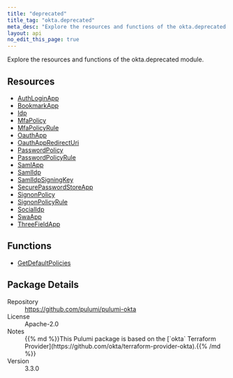 ```yaml
---
title: "deprecated"
title_tag: "okta.deprecated"
meta_desc: "Explore the resources and functions of the okta.deprecated module."
layout: api
no_edit_this_page: true
---
```


<!-- WARNING: this file was generated by Pulumi Docs Generator. -->
<!-- Do not edit by hand unless you're certain you know what you are doing! -->

Explore the resources and functions of the okta.deprecated module.

<h2 id="resources">Resources</h2>
<ul class="api">
    <li><a href="authloginapp" title="AuthLoginApp"><span class="api-symbol api-symbol--resource"></span>AuthLoginApp</a></li>
    <li><a href="bookmarkapp" title="BookmarkApp"><span class="api-symbol api-symbol--resource"></span>BookmarkApp</a></li>
    <li><a href="idp" title="Idp"><span class="api-symbol api-symbol--resource"></span>Idp</a></li>
    <li><a href="mfapolicy" title="MfaPolicy"><span class="api-symbol api-symbol--resource"></span>MfaPolicy</a></li>
    <li><a href="mfapolicyrule" title="MfaPolicyRule"><span class="api-symbol api-symbol--resource"></span>MfaPolicyRule</a></li>
    <li><a href="oauthapp" title="OauthApp"><span class="api-symbol api-symbol--resource"></span>OauthApp</a></li>
    <li><a href="oauthappredirecturi" title="OauthAppRedirectUri"><span class="api-symbol api-symbol--resource"></span>OauthAppRedirectUri</a></li>
    <li><a href="passwordpolicy" title="PasswordPolicy"><span class="api-symbol api-symbol--resource"></span>PasswordPolicy</a></li>
    <li><a href="passwordpolicyrule" title="PasswordPolicyRule"><span class="api-symbol api-symbol--resource"></span>PasswordPolicyRule</a></li>
    <li><a href="samlapp" title="SamlApp"><span class="api-symbol api-symbol--resource"></span>SamlApp</a></li>
    <li><a href="samlidp" title="SamlIdp"><span class="api-symbol api-symbol--resource"></span>SamlIdp</a></li>
    <li><a href="samlidpsigningkey" title="SamlIdpSigningKey"><span class="api-symbol api-symbol--resource"></span>SamlIdpSigningKey</a></li>
    <li><a href="securepasswordstoreapp" title="SecurePasswordStoreApp"><span class="api-symbol api-symbol--resource"></span>SecurePasswordStoreApp</a></li>
    <li><a href="signonpolicy" title="SignonPolicy"><span class="api-symbol api-symbol--resource"></span>SignonPolicy</a></li>
    <li><a href="signonpolicyrule" title="SignonPolicyRule"><span class="api-symbol api-symbol--resource"></span>SignonPolicyRule</a></li>
    <li><a href="socialidp" title="SocialIdp"><span class="api-symbol api-symbol--resource"></span>SocialIdp</a></li>
    <li><a href="swaapp" title="SwaApp"><span class="api-symbol api-symbol--resource"></span>SwaApp</a></li>
    <li><a href="threefieldapp" title="ThreeFieldApp"><span class="api-symbol api-symbol--resource"></span>ThreeFieldApp</a></li>
</ul>

<h2 id="functions">Functions</h2>
<ul class="api">
    <li><a href="getdefaultpolicies" title="GetDefaultPolicies"><span class="api-symbol api-symbol--function"></span>GetDefaultPolicies</a></li>
</ul>

<h2 id="package-details">Package Details</h2>
<dl class="package-details">
	<dt>Repository</dt>
	<dd><a href="https://github.com/pulumi/pulumi-okta">https://github.com/pulumi/pulumi-okta</a></dd>
	<dt>License</dt>
	<dd>Apache-2.0</dd>
	<dt>Notes</dt>
	<dd>{{% md %}}This Pulumi package is based on the [`okta` Terraform Provider](https://github.com/okta/terraform-provider-okta).{{% /md %}}</dd>
	<dt>Version</dt>
	<dd>3.3.0</dd>
</dl>

